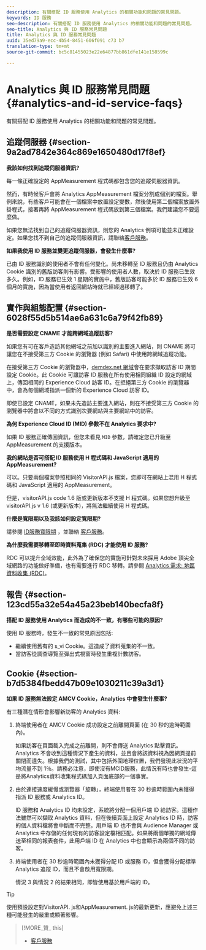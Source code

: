```yaml
---
description: 有關搭配 ID 服務使用 Analytics 的相關功能和問題的常見問題。
keywords: ID 服務
seo-description: 有關搭配 ID 服務使用 Analytics 的相關功能和問題的常見問題。
seo-title: Analytics 與 ID 服務常見問題
title: Analytics 與 ID 服務常見問題
uuid: 35ed79a9-ecc-4b54-8451-606f091 c73 b7
translation-type: tm+mt
source-git-commit: bc5c81455023e22e64877bb861dfe141e158599c

---
```



# Analytics 與 ID 服務常見問題{#analytics-and-id-service-faqs}

有關搭配 ID 服務使用 Analytics 的相關功能和問題的常見問題。

## 追蹤伺服器 {#section-9a2ad7842e364c869e1650480d17f8ef}

**我該如何找到追蹤伺服器資訊?**

每一條正確設定的 AppMeasurement 程式碼都包含您的追蹤伺服器資訊。

然而，有時候客戶會將 Analytics AppMeasurement 檔案分割成個別的檔案。舉例來說，有些客戶可能會在一個檔案中放置設定變數，然後使用第二個檔案放置外掛程式，接著再將 AppMeasurement 程式碼放到第三個檔案。我們建議您不要這麼做。

如果您無法找到自己的追蹤伺服器資訊，則您的 Analytics 例項可能並未正確設定。如果您找不到自己的追蹤伺服器資訊，請聯絡[客戶服務](https://helpx.adobe.com/marketing-cloud/contact-support.html)。

**如果我使用 ID 服務並變更追蹤伺服器，會發生什麼事?**

已由 ID 服務識別的使用者不會有任何變化。尚未移轉至 ID 服務且仍由 Analytics Cookie 識別的舊版訪客則有影響。受影響的使用者人數，取決於 ID 服務已生效多久。例如，ID 服務已生效 1 星期的實施中，舊版訪客可能多於 ID 服務已生效 6 個月的實施，因為當使用者返回網站時就已經經過移轉了。

## 實作與組態配置 {#section-6028f55d5b514ae6a631c6a79f42fb89}

**是否需要設定 CNAME 才能跨網域追蹤訪客?**

如果您有可在客戶造訪其他網域之前加以識別的主要進入網站，則 CNAME 將可讓您在不接受第三方 Cookie 的瀏覽器 (例如 Safari) 中使用跨網域追蹤功能。

在接受第三方 Cookie 的瀏覽器中，[demdex.net 網域](https://marketing.adobe.com/resources/help/en_US/aam/demdex-calls.html)會在要求擷取訪客 ID 期間設定 Cookie。此 Cookie 可讓訪客 ID 服務在所有使用相同組織 ID 設定的網域上，傳回相同的 Experience Cloud 訪客 ID。在拒絕第三方 Cookie 的瀏覽器中，會為每個網域指派一個新的 Experience Cloud 訪客 ID。

即使已設定 CNAME，如果未先造訪主要進入網站，則在不接受第三方 Cookie 的瀏覽器中將會以不同的方式識別次要網站與主要網站中的訪客。

**為何 Experience Cloud ID (MID) 參數不在 Analytics 要求中?**

如果 ID 服務正確傳回資訊，但您未看見 `MID` 參數，請確定您已升級至 AppMeasurement 的支援版本。

**我的網站是否可搭配 ID 服務使用 H 程式碼和 JavaScript 適用的 AppMeasurement?**

可以。只要兩個檔案參照相同的 VisitorAPI.js 檔案，您即可在網站上混用 H 程式碼和 JavaScript 適用的 AppMeasurement。

但是，visitorAPI.js code 1.6 版或更新版本不支援 H 程式碼。如果您想升級至 visitorAPI.js v 1.6 (或更新版本)，將無法繼續使用 H 程式碼。

**什麼是寬限期以及我該如何設定寬限期?**

請參閱 [ID服務寬限期](../reference/analytics-reference/grace-period.md) ，並聯絡 [客戶服務](https://helpx.adobe.com/marketing-cloud/contact-support.html)。

**為什麼我需要移轉至即時資料蒐集 (RDC) 才能使用 ID 服務?**

RDC 可以提升全域效能，此外為了確保您的實施可針對未來採用 Adobe 頂尖全域網路的功能做好準備，也有需要進行 RDC 移轉。請參閱 [Analytics 需求: 地區資料收集 (RDC)](../reference/requirements.md#section-7d04bb013bc84a25bae3b148bc0ca25f)。

## 報告 {#section-123cd55a32e54a45a23beb140becfa8f}

**搭配 ID 服務使用 Analytics 而造成的不一致，有哪些可能的原因?**

使用 ID 服務時，發生不一致的常見原因包括:

* 繼續使用舊有的 s_vi Cookie。這造成了資料蒐集的不一致。
* 當訪客從調查導覽至彈出式視窗時發生重複計數訪客。

## Cookie {#section-b7d5384fbedd47b09e1030211c39a3d1}

**如果 ID 服務無法設定 AMCV Cookie，Analytics 中會發生什麼事?**

有三種潛在情形會影響新訪客的 Analytics 資料:

1. 終端使用者在 AMCV Cookie 成功設定之前離開頁面 (在 30 秒的逾時範圍內)。

   如果訪客在頁面載入完成之前離開，則不會傳送 Analytics 點擊資訊。Analytics 不會收到這種情況下產生的資料，並且會將該資料視為因網頁提前關閉而遺失。根據我們的測試，其中包括外圍地理位置，我們發現此狀況的平均流量不到 1％。請務必注意，即使沒有MCID服務，此情況有時也會發生-這是將Analytics資料收集程式碼加入頁面底部的一個事實。

1. 由於連接速度緩慢或瀏覽器「旋轉」，終端使用者在 30 秒逾時範圍內未獲得指派 ID 服務或 Analytics ID。

   ID 服務和 Analytics ID 均未設定，系統將分配一個用戶端 ID 給訪客。這種作法雖然可以擷取 Analytics 資料，但在後續頁面上設定 Analytics ID 時，訪客的個人資料檔將會中斷而不完整。用戶端 ID 也不會與 Audience Manager 或 Analytics 中存儲的任何現有的訪客設定檔相匹配。如果將兩個單獨的網域傳送至相同的報表套件，此用戶端 ID 在 Analytics 中也會顯示為兩個不同的訪客。

1. 終端使用者在 30 秒逾時範圍內未獲得分配 ID 或服務 ID，但會獲得分配標準 Analytics 追蹤 ID，而且不會啟用寬限期。

   情況 3 與情況 2 的結果相同，即皆使用基於用戶端的 ID。

>[!TIP]
>
>使用預設設定對VisitorAPI. js和AppMeasurement. js的最新更新，應避免上述三種可能發生的嚴重或顯著影響。

>[!MORE_贊_ this]
>
>* [客戶服務](https://helpx.adobe.com/marketing-cloud/contact-support.html)

